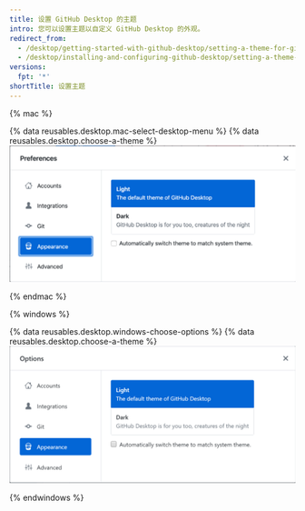 ```yaml
---
title: 设置 GitHub Desktop 的主题
intro: 您可以设置主题以自定义 GitHub Desktop 的外观。
redirect_from:
  - /desktop/getting-started-with-github-desktop/setting-a-theme-for-github-desktop
  - /desktop/installing-and-configuring-github-desktop/setting-a-theme-for-github-desktop
versions:
  fpt: '*'
shortTitle: 设置主题
---
```


{% mac %}

{% data reusables.desktop.mac-select-desktop-menu %}
{% data reusables.desktop.choose-a-theme %}
  ![Mac 外观选项卡上的主题选项](/assets/images/help/desktop/mac-appearance-tab-themes.png)

{% endmac %}

{% windows %}

{% data reusables.desktop.windows-choose-options %}
{% data reusables.desktop.choose-a-theme %}
  ![Windows 外观选项卡上的主题选项](/assets/images/help/desktop/windows-appearance-tab-themes.png)

{% endwindows %}
